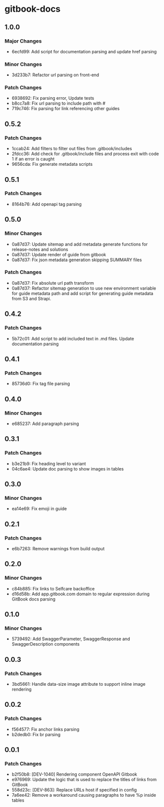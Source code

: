 # gitbook-docs

## 1.0.0

### Major Changes

- 6ecfd99: Add script for documentation parsing and update href parsing

### Minor Changes

- 3d233b7: Refactor url parsing on front-end

### Patch Changes

- 6938692: Fix parsing error, Update tests
- b8cc7a8: Fix url parsing to include path with #
- 719c746: Fix parsing for link referencing other guides

## 0.5.2

### Patch Changes

- 1ccab24: Add filters to filter out files from .gitbook/includes
- 2fdcc36: Add check for .gitbook/include files and process exit with code 1 if an error is caught
- 9656cda: Fix generate metadata scripts

## 0.5.1

### Patch Changes

- 8164b76: Add openapi tag parsing

## 0.5.0

### Minor Changes

- 0a87d37: Update sitemap and add metadata generate functions for release-notes and solutions
- 0a87d37: Update render of guide from gitbook
- 0a87d37: Fix json metadata generation skipping SUMMARY files

### Patch Changes

- 0a87d37: Fix absolute url path transform
- 0a87d37: Refactor sitemap generation to use new environment variable for guide metadata path and add script for generating guide metadata from S3 and Strapi.

## 0.4.2

### Patch Changes

- 5b72c01: Add script to add included text in .md files. Update documentation parsing

## 0.4.1

### Patch Changes

- 85736d0: Fix tag file parsing

## 0.4.0

### Minor Changes

- e685237: Add paragraph parsing

## 0.3.1

### Patch Changes

- b3e21b9: Fix heading level to variant
- 04c6ae4: Update doc parsing to show images in tables

## 0.3.0

### Minor Changes

- ea14e69: Fix emoji in guide

## 0.2.1

### Patch Changes

- e6b7263: Remove warnings from build output

## 0.2.0

### Minor Changes

- c84b885: Fix links to Selfcare backoffice
- d16d58b: Add app.gitbook.com domain to regular expression during GitBook docs parsing

## 0.1.0

### Minor Changes

- 5739492: Add SwaggerParameter, SwaggerResponse and SwaggerDescription components

## 0.0.3

### Patch Changes

- 3bd5661: Handle data-size image attribute to support inline image rendering

## 0.0.2

### Patch Changes

- f564577: Fix anchor links parsing
- b2dedb0: Fix br parsing

## 0.0.1

### Patch Changes

- b2f50b8: [DEV-1040] Rendering component OpenAPI Gitbook
- e976969: Update the logic that is used to replace the titles of links from GitBook
- 558d23c: [DEV-863]: Replace URLs host if specified in config
- 7a6ee42: Remove a workaround causing paragraphs to have %p inside tables
